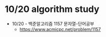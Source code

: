 # 10/20 algorithm study

* 10/20 - 백준알고리즘 1157 문자열-단어공부 
  * https://www.acmicpc.net/problem/1157  
